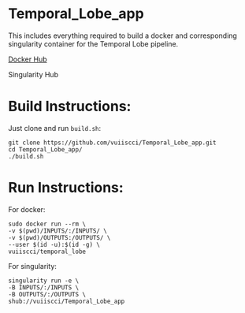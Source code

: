 # Temporal_Lobe_app
This includes everything required to build a docker and corresponding singularity container for the Temporal Lobe pipeline. 

[Docker Hub](https://hub.docker.com/r/vuiiscci/temporal_lobe/tags/)

Singularity Hub

# Build Instructions:
Just clone and run `build.sh`:
```
git clone https://github.com/vuiiscci/Temporal_Lobe_app.git
cd Temporal_Lobe_app/
./build.sh
```

# Run Instructions:
For docker:
```
sudo docker run --rm \
-v $(pwd)/INPUTS/:/INPUTS/ \
-v $(pwd)/OUTPUTS:/OUTPUTS/ \
--user $(id -u):$(id -g) \
vuiiscci/temporal_lobe
```
For singularity:
```
singularity run -e \
-B INPUTS/:/INPUTS \
-B OUTPUTS/:/OUTPUTS \
shub://vuiiscci/Temporal_Lobe_app
```
